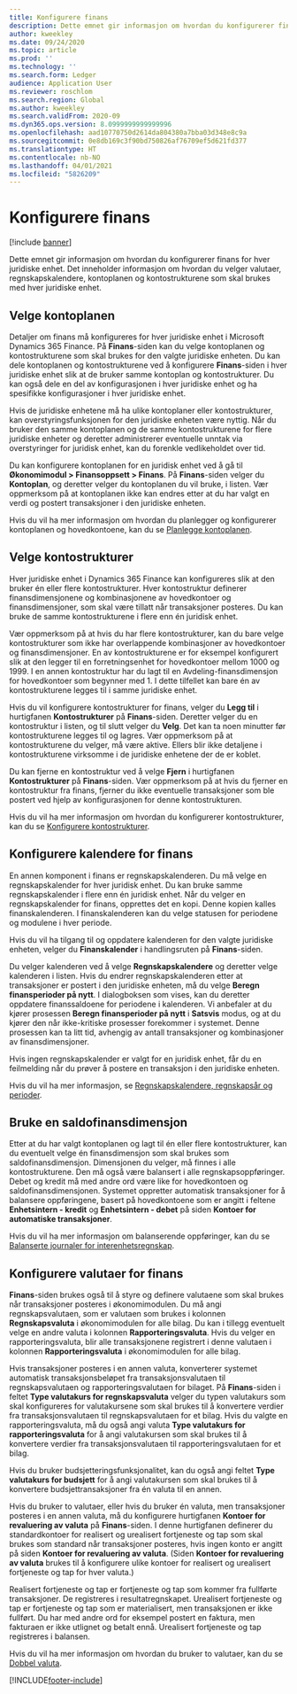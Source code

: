 ```yaml
---
title: Konfigurere finans
description: Dette emnet gir informasjon om hvordan du konfigurerer finans for hver juridiske enhet. Det inneholder informasjon om hvordan du velger valutaer, regnskapskalendere, kontoplanen og kontostrukturene som skal brukes med hver juridiske enhet.
author: kweekley
ms.date: 09/24/2020
ms.topic: article
ms.prod: ''
ms.technology: ''
ms.search.form: Ledger
audience: Application User
ms.reviewer: roschlom
ms.search.region: Global
ms.author: kweekley
ms.search.validFrom: 2020-09
ms.dyn365.ops.version: 8.0999999999999996
ms.openlocfilehash: aad10770750d2614da804380a7bba03d348e8c9a
ms.sourcegitcommit: 0e8db169c3f90bd750826af76709ef5d621fd377
ms.translationtype: HT
ms.contentlocale: nb-NO
ms.lasthandoff: 04/01/2021
ms.locfileid: "5826209"
---
```

# <a name="configure-ledgers"></a>Konfigurere finans

[!include [banner](../includes/banner.md)]

Dette emnet gir informasjon om hvordan du konfigurerer finans for hver juridiske enhet. Det inneholder informasjon om hvordan du velger valutaer, regnskapskalendere, kontoplanen og kontostrukturene som skal brukes med hver juridiske enhet.

## <a name="selecting-the-chart-of-accounts"></a>Velge kontoplanen

Detaljer om finans må konfigureres for hver juridiske enhet i Microsoft Dynamics 365 Finance. På **Finans**-siden kan du velge kontoplanen og kontostrukturene som skal brukes for den valgte juridiske enheten. Du kan dele kontoplanen og kontostrukturene ved å konfigurere **Finans**-siden i hver juridiske enhet slik at de bruker samme kontoplan og kontostrukturer. Du kan også dele en del av konfigurasjonen i hver juridiske enhet og ha spesifikke konfigurasjoner i hver juridiske enhet.

Hvis de juridiske enhetene må ha ulike kontoplaner eller kontostrukturer, kan overstyringsfunksjonen for den juridiske enheten være nyttig. Når du bruker den samme kontoplanen og de samme kontostrukturene for flere juridiske enheter og deretter administrerer eventuelle unntak via overstyringer for juridisk enhet, kan du forenkle vedlikeholdet over tid.

Du kan konfigurere kontoplanen for en juridisk enhet ved å gå til **Økonomimodul \> Finansoppsett \> Finans**. På **Finans**-siden velger du **Kontoplan**, og deretter velger du kontoplanen du vil bruke, i listen. Vær oppmerksom på at kontoplanen ikke kan endres etter at du har valgt en verdi og postert transaksjoner i den juridiske enheten.

Hvis du vil ha mer informasjon om hvordan du planlegger og konfigurerer kontoplanen og hovedkontoene, kan du se [Planlegge kontoplanen](plan-chart-of-accounts.md).

## <a name="selecting-account-structures"></a>Velge kontostrukturer

Hver juridiske enhet i Dynamics 365 Finance kan konfigureres slik at den bruker én eller flere kontostrukturer. Hver kontostruktur definerer finansdimensjonene og kombinasjonene av hovedkontoer og finansdimensjoner, som skal være tillatt når transaksjoner posteres. Du kan bruke de samme kontostrukturene i flere enn én juridisk enhet.

Vær oppmerksom på at hvis du har flere kontostrukturer, kan du bare velge kontostrukturer som ikke har overlappende kombinasjoner av hovedkontoer og finansdimensjoner. En av kontostrukturene er for eksempel konfigurert slik at den legger til en forretningsenhet for hovedkontoer mellom 1000 og 1999. I en annen kontostruktur har du lagt til en Avdeling-finansdimensjon for hovedkontoer som begynner med 1. I dette tilfellet kan bare én av kontostrukturene legges til i samme juridiske enhet.

Hvis du vil konfigurere kontostrukturer for finans, velger du **Legg til** i hurtigfanen **Kontostrukturer** på **Finans**-siden. Deretter velger du en kontostruktur i listen, og til slutt velger du **Velg**. Det kan ta noen minutter før kontostrukturene legges til og lagres. Vær oppmerksom på at kontostrukturene du velger, må være aktive. Ellers blir ikke detaljene i kontostrukturene virksomme i de juridiske enhetene der de er koblet.

Du kan fjerne en kontostruktur ved å velge **Fjern** i hurtigfanen **Kontostrukturer** på **Finans**-siden. Vær oppmerksom på at hvis du fjerner en kontostruktur fra finans, fjerner du ikke eventuelle transaksjoner som ble postert ved hjelp av konfigurasjonen for denne kontostrukturen.

Hvis du vil ha mer informasjon om hvordan du konfigurerer kontostrukturer, kan du se [Konfigurere kontostrukturer](configure-account-structures.md).

## <a name="configuring-calendars-for-the-ledger"></a>Konfigurere kalendere for finans

En annen komponent i finans er regnskapskalenderen. Du må velge en regnskapskalender for hver juridisk enhet. Du kan bruke samme regnskapskalender i flere enn én juridisk enhet. Når du velger en regnskapskalender for finans, opprettes det en kopi. Denne kopien kalles finanskalenderen. I finanskalenderen kan du velge statusen for periodene og modulene i hver periode.

Hvis du vil ha tilgang til og oppdatere kalenderen for den valgte juridiske enheten, velger du **Finanskalender** i handlingsruten på **Finans**-siden.

Du velger kalenderen ved å velge **Regnskapskalendere** og deretter velge kalenderen i listen. Hvis du endrer regnskapskalenderen etter at transaksjoner er postert i den juridiske enheten, må du velge **Beregn finansperioder på nytt**. I dialogboksen som vises, kan du deretter oppdatere finanssaldoene for periodene i kalenderen. Vi anbefaler at du kjører prosessen **Beregn finansperioder på nytt** i **Satsvis** modus, og at du kjører den når ikke-kritiske prosesser forekommer i systemet. Denne prosessen kan ta litt tid, avhengig av antall transaksjoner og kombinasjoner av finansdimensjoner.

Hvis ingen regnskapskalender er valgt for en juridisk enhet, får du en feilmelding når du prøver å postere en transaksjon i den juridiske enheten.

Hvis du vil ha mer informasjon, se [Regnskapskalendere, regnskapsår og perioder](../budgeting/fiscal-calendars-fiscal-years-periods.md).

## <a name="using-a-balancing-financial-dimension"></a>Bruke en saldofinansdimensjon

Etter at du har valgt kontoplanen og lagt til én eller flere kontostrukturer, kan du eventuelt velge én finansdimensjon som skal brukes som saldofinansdimensjon. Dimensjonen du velger, må finnes i alle kontostrukturene. Den må også være balansert i alle regnskapsoppføringer. Debet og kredit må med andre ord være like for hovedkontoen og saldofinansdimensjonen. Systemet oppretter automatisk transaksjoner for å balansere oppføringene, basert på hovedkontoene som er angitt i feltene **Enhetsintern - kredit** og **Enhetsintern - debet** på siden **Kontoer for automatiske transaksjoner**.

Hvis du vil ha mer informasjon om balanserende oppføringer, kan du se [Balanserte journaler for interenhetsregnskap](example-balanced-journals-interunit-accounting.md).

## <a name="configuring-currencies-for-the-ledger"></a>Konfigurere valutaer for finans

**Finans**-siden brukes også til å styre og definere valutaene som skal brukes når transaksjoner posteres i økonomimodulen. Du må angi regnskapsvalutaen, som er valutaen som brukes i kolonnen **Regnskapsvaluta** i økonomimodulen for alle bilag. Du kan i tillegg eventuelt velge en andre valuta i kolonnen **Rapporteringsvaluta**. Hvis du velger en rapporteringsvaluta, blir alle transaksjonene registrert i denne valutaen i kolonnen **Rapporteringsvaluta** i økonomimodulen for alle bilag.

Hvis transaksjoner posteres i en annen valuta, konverterer systemet automatisk transaksjonsbeløpet fra transaksjonsvalutaen til regnskapsvalutaen og rapporteringsvalutaen for bilaget. På **Finans**-siden i feltet **Type valutakurs for regnskapsvaluta** velger du typen valutakurs som skal konfigureres for valutakursene som skal brukes til å konvertere verdier fra transaksjonsvalutaen til regnskapsvalutaen for et bilag. Hvis du valgte en rapporteringsvaluta, må du også angi valuta **Type valutakurs for rapporteringsvaluta** for å angi valutakursen som skal brukes til å konvertere verdier fra transaksjonsvalutaen til rapporteringsvalutaen for et bilag.

Hvis du bruker budsjetteringsfunksjonalitet, kan du også angi feltet **Type valutakurs for budsjett** for å angi valutakursen som skal brukes til å konvertere budsjettransaksjoner fra én valuta til en annen.

Hvis du bruker to valutaer, eller hvis du bruker én valuta, men transaksjoner posteres i en annen valuta, må du konfigurere hurtigfanen **Kontoer for revaluering av valuta** på **Finans**-siden. I denne hurtigfanen definerer du standardkontoer for realisert og urealisert fortjeneste og tap som skal brukes som standard når transaksjoner posteres, hvis ingen konto er angitt på siden **Kontoer for revaluering av valuta**. (Siden **Kontoer for revaluering av valuta** brukes til å konfigurere ulike kontoer for realisert og urealisert fortjeneste og tap for hver valuta.)

Realisert fortjeneste og tap er fortjeneste og tap som kommer fra fullførte transaksjoner. De registreres i resultatregnskapet. Urealisert fortjeneste og tap er fortjeneste og tap som er materialisert, men transaksjonen er ikke fullført. Du har med andre ord for eksempel postert en faktura, men fakturaen er ikke utlignet og betalt ennå. Urealisert fortjeneste og tap registreres i balansen.

Hvis du vil ha mer informasjon om hvordan du bruker to valutaer, kan du se [Dobbel valuta](dual-currency.md).


[!INCLUDE[footer-include](../../includes/footer-banner.md)]
